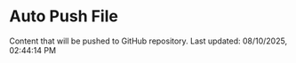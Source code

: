 # Auto Push File

Content that will be pushed to GitHub repository.
Last updated: 08/10/2025, 02:44:14 PM